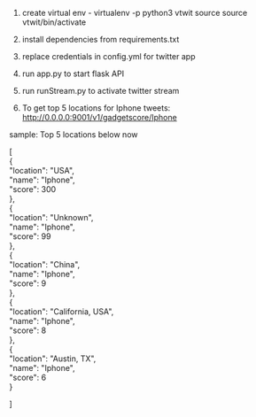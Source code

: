 1. create virtual env - virtualenv -p python3 vtwit
   source source vtwit/bin/activate

2. install dependencies from requirements.txt
3. replace credentials in config.yml for twitter app
4. run app.py to start flask API
5. run runStream.py to activate twitter stream
6. To get top 5 locations for Iphone tweets:
http://0.0.0.0:9001/v1/gadgetscore/Iphone

sample: Top 5 locations below now

[  
    {  
        "location": "USA",  
        "name": "Iphone",  
        "score": 300  
    },  
    {  
        "location": "Unknown",  
        "name": "Iphone",  
        "score": 99  
    },  
    {  
        "location": "China",  
        "name": "Iphone",  
        "score": 9  
    },  
    {  
        "location": "California, USA",  
        "name": "Iphone",  
        "score": 8  
    },  
    {  
        "location": "Austin, TX",  
        "name": "Iphone",  
        "score": 6  
    }  

]  

